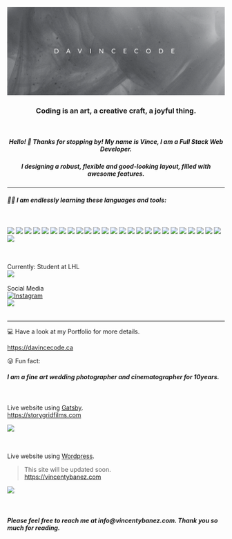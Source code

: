 <a href="https://davincecode.ca">![davincecode](https://github.com/davincecode/Files-For-Archive/blob/794f2277638cdf13385e72dc9886996d7244029b/davincecode.png)</a>

<h3 align="center">
Coding is an art, a creative craft, a joyful thing.</h5>
<br />


<h5 align="center">Hello! 👋 Thanks for stopping by! My name is Vince, I am a Full Stack Web Developer.</h5>
<h5 align="center">I designing a robust, flexible and good-looking layout, filled with awesome features.</h5>


------


<h5>🧑‍💻 I am endlessly learning these languages and tools:</h5><br />

![](https://img.shields.io/badge/HTML5-E34F26?style=for-the-badge&logo=html5&logoColor=white&style=flat)
![](https://img.shields.io/badge/CSS3-1572B6?style=for-the-badge&logo=css3&logoColor=white&style=flat)
![](https://img.shields.io/badge/Javascript-F7DF1E?style=for-the-badge&logo=javascript&logoColor=black&style=flat)
![](https://img.shields.io/badge/React-61DAFB?style=for-the-badge&logo=react&logoColor=white&style=flat)
![](https://img.shields.io/badge/NEXT.js-000000?style=for-the-badge&logo=nextdotjs&logoColor=white&style=flat)
![](https://img.shields.io/badge/Gatsby-663399?style=for-the-badge&logo=gatsby&logoColor=white&style=flat)
![](https://img.shields.io/badge/Wordpress-21759B?style=for-the-badge&logo=wordpress&logoColor=white&style=flat)
![](https://img.shields.io/badge/Node-339933?style=for-the-badge&logo=nodedotjs&logoColor=white&style=flat)
![](https://img.shields.io/badge/jQuery-0769AD?style=for-the-badge&logo=jquery&logoColor=white&style=flat)
![](https://img.shields.io/badge/Bootstrap-7952B3?style=for-the-badge&logo=bootstrap&logoColor=white&style=flat)
![](https://img.shields.io/badge/TailwindCSS-06B6D4?style=for-the-badge&logo=tailwindcss&logoColor=white&style=flat)
![](https://img.shields.io/badge/GraphQL-E10098?style=for-the-badge&logo=graphql&logoColor=white&style=flat)
![](https://img.shields.io/badge/Git-F05032?style=for-the-badge&logo=git&logoColor=white&style=flat)
![](https://img.shields.io/badge/Github-181717?style=for-the-badge&logo=github&logoColor=white&style=flat)
![](https://img.shields.io/badge/VScode-007ACC?style=for-the-badge&logo=visualstudiocode&logoColor=white&style=flat)
![](https://img.shields.io/badge/Adobe-DA1F26?style=for-the-badge&logo=adobecreativecloud&logoColor=white&style=flat)
![](https://img.shields.io/badge/Ruby-CC0000?style=for-the-badge&logo=ruby&logoColor=white&style=flat)
![](https://img.shields.io/badge/Prisma-2D3748?style=for-the-badge&logo=prisma&logoColor=white&style=flat)
![](https://img.shields.io/badge/Mongodb-47A248?style=for-the-badge&logo=mongodb&logoColor=white&style=flat)
![](https://img.shields.io/badge/Postgresql-4169E1?style=for-the-badge&logo=postgresql&logoColor=white&style=flat)
![](https://img.shields.io/badge/MySql-4479A1?style=for-the-badge&logo=mysql&logoColor=white&style=flat)
![](https://img.shields.io/badge/SQLite-003B57?style=for-the-badge&logo=sqlite&logoColor=white&style=flat)
![](https://img.shields.io/badge/cPanel-FF6C2C?style=for-the-badge&logo=cpanel&logoColor=white&style=flat)
![](https://img.shields.io/badge/Express-000000?style=for-the-badge&logo=express&logoColor=white&style=flat)
![](https://img.shields.io/badge/Mocha-8D6748?style=for-the-badge&logo=mocha&logoColor=white&style=flat)
![](https://img.shields.io/badge/Chai-A30701?style=for-the-badge&logo=chai&logoColor=white&style=flat)


<br />





Currently: Student at LHL<br />
![](https://img.shields.io/badge/LighthouseLabs-31A8FF?style=for-the-badge&logo=lighthouse&logoColor=white&style=flat)
<br />

Social Media<br />
<a href="https://www.instagram.com/vincentybanezphoto">
![Instagram](https://img.shields.io/badge/Instagram-E4405F?style=for-the-badge&logo=instagram&logoColor=white&style=flat)</a><br />
<a href="https://www.linkedin.com/in/vincent-ybanez/">
![](https://img.shields.io/badge/LinkedIn-0A66C2?style=for-the-badge&logo=linkedin&logoColor=white&style=flat)</a>
<br /><br />

-----

💻 Have a look at my Portfolio for more details.<br />

https://davincecode.ca<br />

😜 Fun fact:<br />
<h5>I am a fine art wedding photographer and cinematographer for 10years.</h5>
<br />

Live website using [Gatsby](https://www.gatsbyjs.com/).<br />
https://storygridfilms.com<br />
<p align="left">	<!-- (optional) center align -->
    <img src="https://bit.ly/3KtfesM" width="300px">
</p><br />



Live website using [Wordpress](https://wordpress.org/).<br />
>This site will be updated soon.<br />
https://vincentybanez.com<br />
<p align="left">	<!-- (optional) center align -->
    <img src="https://bit.ly/3AmGsNg" width="300px">
</p><br />


<h5>Please feel free to reach me at info@vincentybanez.com. Thank you so much for reading. </h5>
